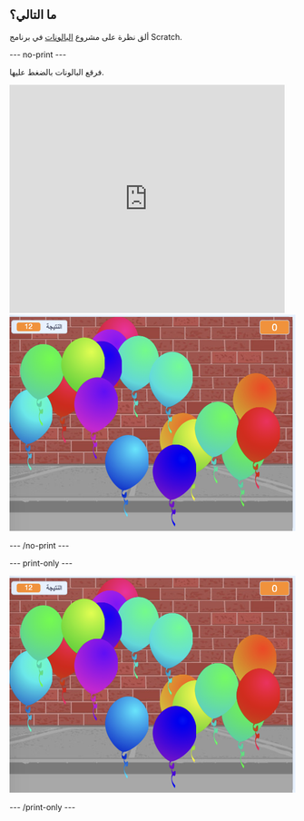 ## ما التالي؟

ألق نظرة على مشروع [البالونات](https://projects.raspberrypi.org/en/projects/balloons) في برنامج Scratch.

\--- no-print \---

فرقع البالونات بالضغط عليها.

<div class="scratch-preview">
  <iframe allowtransparency="true" width="485" height="402" src="https://scratch.mit.edu/projects/embed/299206746/?autostart=false" frameborder="0" scrolling="no"></iframe>
  <img src="images/balloons-final.png">
</div>

\--- /no-print \---

\--- print-only \---

![المشروع كامل](images/balloons-final.png)

\--- /print-only \---